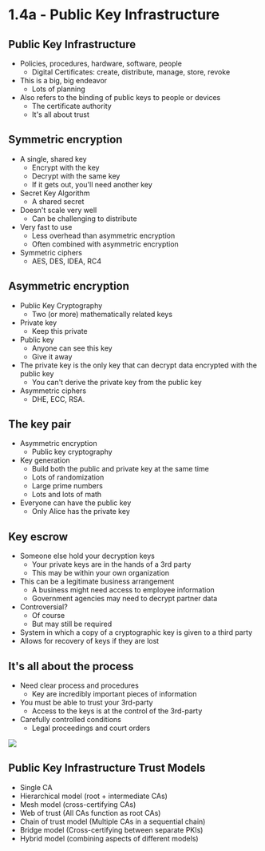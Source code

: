 # 1.4a - Public Key Infrastructure
## Public Key Infrastructure
- Policies, procedures, hardware, software, people
	- Digital Certificates: create, distribute, manage, store, revoke
- This is a big, big endeavor
	- Lots of planning
- Also refers to the binding of public keys to people or devices
	- The certificate authority
	- It's all about trust
## Symmetric encryption
- A single, shared key
	- Encrypt with the key
	- Decrypt with the same key
	- If it gets out, you'll need another key
- Secret Key Algorithm
	- A shared secret
- Doesn't scale very well
	- Can be challenging to distribute
- Very fast to use
	- Less overhead than asymmetric encryption
	- Often combined with asymmetric encryption
- Symmetric ciphers
	- AES, DES, IDEA, RC4
## Asymmetric encryption
- Public Key Cryptography
	- Two (or more) mathematically related keys
- Private key
	- Keep this private
- Public key
	- Anyone can see this key
	- Give it away
- The private key is the only key that can decrypt data encrypted with the public key
	- You can't derive the private key from the public key
- Asymmetric ciphers
	- DHE, ECC, RSA.
## The key pair
- Asymmetric encryption
	- Public key cryptography
- Key generation
	- Build both the public and private key at the same time
	- Lots of randomization
	- Large prime numbers
	- Lots and lots of math
- Everyone can have the public key
	- Only Alice has the private key
## Key escrow 
- Someone else hold your decryption keys
	- Your private keys are in the hands of a 3rd party
	- This may be within your own organization
- This can be a legitimate business arrangement
	- A business might need access to employee information
	- Government agencies may need to decrypt partner data
- Controversial?
	- Of course
	- But may still be required
- System in which a copy of a cryptographic key is given to a third party
- Allows for recovery of keys if they are lost
## It's all about the process 
- Need clear process and procedures
	- Key are incredibly important pieces of information
- You must be able to trust your 3rd-party
	- Access to the keys is at the control of the 3rd-party
- Carefully controlled conditions
	- Legal proceedings and court orders

![](Pasted%20image%2020240905145154.png)
## Public Key Infrastructure Trust Models
- Single CA
- Hierarchical model (root + intermediate CAs)
- Mesh model (cross-certifying CAs)
- Web of trust (All CAs function as root CAs)
- Chain of trust model (Multiple CAs in a sequential chain)
- Bridge model (Cross-certifying between separate PKIs)
- Hybrid model (combining aspects of different models)
